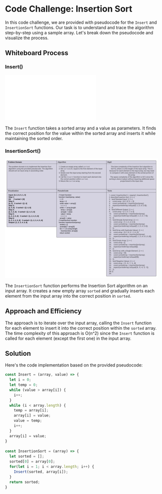 # Code Challenge: Insertion Sort

In this code challenge, we are provided with pseudocode for the `Insert` and `InsertionSort` functions. Our task is to understand and trace the algorithm step-by-step using a sample array. Let's break down the pseudocode and visualize the process.

## Whiteboard Process

### Insert()

![The Code](./index.js)

The `Insert` function takes a sorted array and a value as parameters. It finds the correct position for the value within the sorted array and inserts it while maintaining the sorted order.

### InsertionSort()

![The Diagram](./insertions.jpeg)

The `InsertionSort` function performs the Insertion Sort algorithm on an input array. It creates a new empty array `sorted` and gradually inserts each element from the input array into the correct position in `sorted`.

## Approach and Efficiency

The approach is to iterate over the input array, calling the `Insert` function for each element to insert it into the correct position within the `sorted` array. The time complexity of this approach is O(n^2) since the `Insert` function is called for each element (except the first one) in the input array.

## Solution

Here's the code implementation based on the provided pseudocode:

```javascript
const Insert = (array, value) => {
  let i = 0;
  let temp = 0;
  while (value > array[i]) {
    i++;
  }
  while (i < array.length) {
    temp = array[i];
    array[i] = value;
    value = temp;
    i++;
  }
  array[i] = value;
}

const InsertionSort = (array) => {
  let sorted = [];
  sorted[0] = array[0];
  for(let i = 1; i < array.length; i++) {
    Insert(sorted, array[i]);
  }
  return sorted;
}
